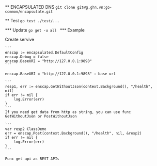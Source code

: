 ** ENCAPSULATED DNS 
    ```
    git clone git@g.ghn.vn:go-common/encapsulate.git
    ```

** Test
    ```
    go test ./test/...
    ```

*** Update
    ```
    go get -u all 
    ```
*** Example

Create servive 

    ```
    enscap := encapsulated.DefaultConfig
	enscap.Debug = false
	enscap.BaseURI = "http://127.0.0.1:9898"
    ```

    enscap.BaseURI = "http://127.0.0.1:9898" : base url

    ```
    resp1, err := enscap.GetWithoutJson(context.Background(), "/health", nil)
	if err != nil {
		log.Error(err)
	}
    ```
    If you need get data from http as string, you can use func GetWithoutJson or PostWithoutJson

    ```
    var resp2 ClassDemo
	err = enscap.Post(context.Background(), "/health", nil, &resp2)
	if err != nil {
		log.Error(err)
	}
    ```

    Func get api as REST APIs